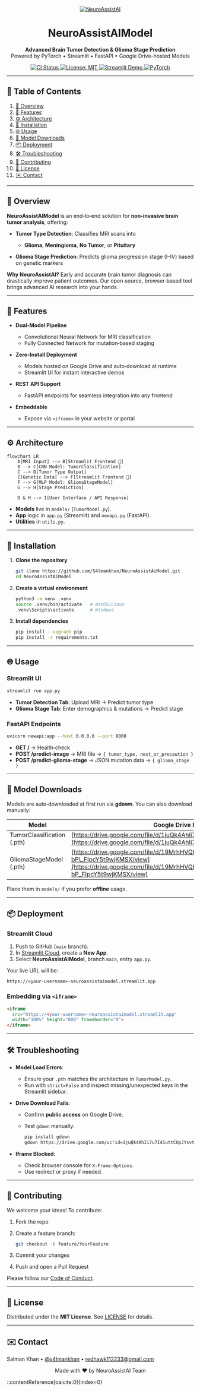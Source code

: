 <p align="center">
  <a href="https://github.com/S4lmankhan/NeuroAssistAiModel">
    <img src="https://raw.githubusercontent.com/S4lmankhan/NeuroAssistAiModel/main/images/banner.png" alt="NeuroAssistAI" />
  </a>
</p>

<h1 align="center">NeuroAssistAIModel</h1>
<p align="center">
  <strong>Advanced Brain Tumor Detection & Glioma Stage Prediction</strong><br/>
  Powered by PyTorch • Streamlit • FastAPI • Google Drive-hosted Models
</p>

<p align="center">
  <a href="https://github.com/S4lmankhan/NeuroAssistAiModel/actions/workflows/ci.yml">
    <img src="https://img.shields.io/github/actions/workflow/status/S4lmankhan/NeuroAssistAiModel/ci.yml?branch=main&style=flat-square" alt="CI Status"/>
  </a>
  <a href="LICENSE">
    <img src="https://img.shields.io/badge/License-MIT-blue.svg?style=flat-square" alt="License: MIT"/>
  </a>
  <a href="https://streamlit.io/cloud">
    <img src="https://img.shields.io/badge/Live%20Demo-Streamlit-blue?style=flat-square&logo=streamlit" alt="Streamlit Demo"/>
  </a>
  <a href="https://pypi.org/project/torch">
    <img src="https://img.shields.io/badge/PyTorch-1.13+-orange?style=flat-square&logo=pytorch" alt="PyTorch"/>
  </a>
</p>

---

## 📖 Table of Contents

1. [🚀 Overview](#🚀-overview)
2. [🎯 Features](#🎯-features)
3. [⚙️ Architecture](#⚙️-architecture)
4. [💾 Installation](#💾-installation)
5. [🌐 Usage](#🌐-usage)
6. [📂 Model Downloads](#📂-model-downloads)
7. [📦 Deployment](#📦-deployment)
8. [🛠 Troubleshooting](#🛠-troubleshooting)
9. [🤝 Contributing](#🤝-contributing)
10. [📜 License](#📜-license)
11. [✉️ Contact](#✉️-contact)

---

## 🚀 Overview

**NeuroAssistAIModel** is an end‑to‑end solution for **non‑invasive brain tumor analysis**, offering:

* **Tumor Type Detection**: Classifies MRI scans into

  * **Glioma**, **Meningioma**, **No Tumor**, or **Pituitary**
* **Glioma Stage Prediction**: Predicts glioma progression stage (I–IV) based on genetic markers

**Why NeuroAssistAI?**
Early and accurate brain tumor diagnosis can drastically improve patient outcomes. Our open‑source, browser‑based tool brings advanced AI research into your hands.

---

## 🎯 Features

* **Dual‑Model Pipeline**

  * Convolutional Neural Network for MRI classification
  * Fully Connected Network for mutation‑based staging
* **Zero‑Install Deployment**

  * Models hosted on Google Drive and auto‑download at runtime
  * Streamlit UI for instant interactive demos
* **REST API Support**

  * FastAPI endpoints for seamless integration into any frontend
* **Embeddable**

  * Expose via `<iframe>` in your website or portal

---

## ⚙️ Architecture

```mermaid
flowchart LR
    A[MRI Input] --> B[Streamlit Frontend 🧠]
    B --> C[CNN Model: TumorClassification]
    C --> D[Tumor Type Output]
    E[Genetic Data] --> F[Streamlit Frontend 🧬]
    F --> G[MLP Model: GliomaStageModel]
    G --> H[Stage Prediction]
    
    D & H --> I[User Interface / API Response]
```

* **Models** live in `models/` (`TumorModel.py`).
* **App** logic in `app.py` (Streamlit) and `newapi.py` (FastAPI).
* **Utilities** in `utils.py`.

---

## 💾 Installation

1. **Clone the repository**

   ```bash
   git clone https://github.com/S4lmankhan/NeuroAssistAiModel.git
   cd NeuroAssistAiModel
   ```

2. **Create a virtual environment**

   ```bash
   python3 -m venv .venv
   source .venv/bin/activate   # macOS/Linux
   .venv\Scripts\activate      # Windows
   ```

3. **Install dependencies**

   ```bash
   pip install --upgrade pip
   pip install -r requirements.txt
   ```

---

## 🌐 Usage

### Streamlit UI

```bash
streamlit run app.py
```

* **Tumor Detection Tab**: Upload MRI → Predict tumor type
* **Glioma Stage Tab**: Enter demographics & mutations → Predict stage

### FastAPI Endpoints

```bash
uvicorn newapi:app --host 0.0.0.0 --port 8000
```

* **GET /** → Health‑check
* **POST /predict-image** → MRI file → `{ tumor_type, next_or_precaution }`
* **POST /predict-glioma-stage** → JSON mutation data → `{ glioma_stage }`

---

## 📂 Model Downloads

Models are auto‑downloaded at first run via **gdown**. You can also download manually:

| Model                      | Google Drive Link                                                                                                                                 |
| -------------------------- | ------------------------------------------------------------------------------------------------------------------------------------------------- |
| TumorClassification (.pth) | [https://drive.google.com/file/d/1juQk4AhIi7u7I41uttCUpJYsvtsPyZUy/view](https://drive.google.com/file/d/1juQk4AhIi7u7I41uttCUpJYsvtsPyZUy/view)  |
| GliomaStageModel (.pth)    | [https://drive.google.com/file/d/19MrhHVQbSlVmaV-bP\_FIpcY5t9wjKMSX/view](https://drive.google.com/file/d/19MrhHVQbSlVmaV-bP_FIpcY5t9wjKMSX/view) |

Place them in `models/` if you prefer **offline** usage.

---

## 📦 Deployment

### Streamlit Cloud

1. Push to GitHub (`main` branch).
2. In [Streamlit Cloud](https://streamlit.io/cloud), create a **New App**.
3. Select **NeuroAssistAiModel**, branch `main`, entry `app.py`.

Your live URL will be:

```
https://<your-username>-neuroassistaimodel.streamlit.app
```

### Embedding via `<iframe>`

```html
<iframe
  src="https://<your-username>-neuroassistaimodel.streamlit.app"
  width="100%" height="800" frameborder="0">
</iframe>
```

---

## 🛠 Troubleshooting

* **Model Load Errors**:

  * Ensure your `.pth` matches the architecture in `TumorModel.py`.
  * Run with `strict=False` and inspect missing/unexpected keys in the Streamlit sidebar.

* **Drive Download Fails**:

  * Confirm **public access** on Google Drive.
  * Test `gdown` manually:

    ```bash
    pip install gdown
    gdown https://drive.google.com/uc?id=1juQk4AhIi7u7I41uttCUpJYsvtsPyZUy
    ```

* **Iframe Blocked**:

  * Check browser console for `X-Frame-Options`.
  * Use redirect or proxy if needed.

---

## 🤝 Contributing

We welcome your ideas! To contribute:

1. Fork the repo
2. Create a feature branch:

   ```bash
   git checkout -b feature/YourFeature
   ```
3. Commit your changes
4. Push and open a Pull Request

Please follow our [Code of Conduct](CODE_OF_CONDUCT.md).

---

## 📜 License

Distributed under the **MIT License**. See [LICENSE](LICENSE) for details.

---

## ✉️ Contact

Salman Khan • [@s4lmankhan](https://github.com/S4lmankhan) • [redhawk112233@gmail.com](mailto:redhawk112233@gmail.com)

<p align="center">
  Made with ❤️ by NeuroAssistAI Team
</p>
::contentReference[oaicite:0]{index=0}

